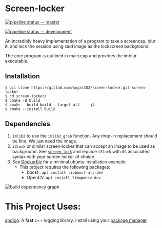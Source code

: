 # Screen-locker
[![pipeline status -- master](https://gitlab.com/sugas182/screen-locker/badges/master/pipeline.svg)](https://gitlab.com/sugas182/screen-locker/commits/master) 

[![pipeline status -- development](https://gitlab.com/sugas182/screen-locker/badges/development/pipeline.svg)](https://gitlab.com/sugas182/screen-locker/commits/development) 

An incredibly heavy implementation of a program to take a screencap, blur it, and lock the session using said image as the lockscreen background. 

The core program is outlined in main.cpp and provides the imblur executable. 
## Installation

```
$ git clone https://gitlab.com/sugas182/screen-locker.git screen-locker
$ cd screen-locker/ 
$ cmake -B build 
$ cmake --build build --target all -- -j4 
$ cmake --install build
```

## Dependencies
1) `imlib2` to use the `imlib2_grab` function. Any drop-in replacement should be fine. We just need the image. 
2) `i3lock` or similar screen-locker that can accept an image to be used as background. See [`screen-lock`](./screen-lock) and replace `i3lock` with its associated syntax with your screen locker of choice.
3) See [Dockerfile](./Dockerfile) for a minimal ubuntu installation example.
    - This project requires the following packages:
        - boost : `apt install libboost-all-dev`
        - OpenCV: `apt install libopencv-dev` 

![build dependency graph](../../doc/deps.png)


# This Project Uses: 

[spdlog](https://github.com/gabime/spdlog): A **fast**  c++ logging library. Install using your [package manager](https://github.com/gabime/spdlog#package-managers).

